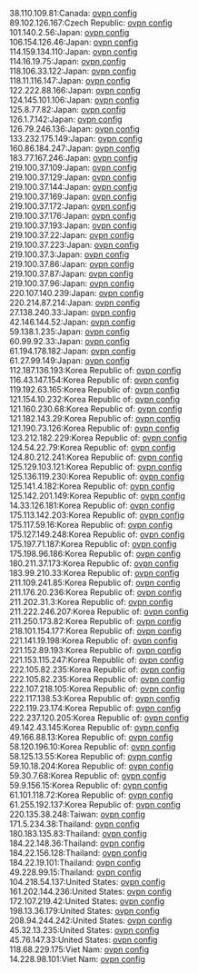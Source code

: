 38.110.109.81:Canada: [ovpn config](vpn/38_110_109_81.ovpn)  
89.102.126.167:Czech Republic: [ovpn config](vpn/89_102_126_167.ovpn)  
101.140.2.56:Japan: [ovpn config](vpn/101_140_2_56.ovpn)  
106.154.126.46:Japan: [ovpn config](vpn/106_154_126_46.ovpn)  
114.159.134.110:Japan: [ovpn config](vpn/114_159_134_110.ovpn)  
114.16.19.75:Japan: [ovpn config](vpn/114_16_19_75.ovpn)  
118.106.33.122:Japan: [ovpn config](vpn/118_106_33_122.ovpn)  
118.11.116.147:Japan: [ovpn config](vpn/118_11_116_147.ovpn)  
122.222.88.166:Japan: [ovpn config](vpn/122_222_88_166.ovpn)  
124.145.101.106:Japan: [ovpn config](vpn/124_145_101_106.ovpn)  
125.8.77.82:Japan: [ovpn config](vpn/125_8_77_82.ovpn)  
126.1.7.142:Japan: [ovpn config](vpn/126_1_7_142.ovpn)  
126.79.246.136:Japan: [ovpn config](vpn/126_79_246_136.ovpn)  
133.232.175.149:Japan: [ovpn config](vpn/133_232_175_149.ovpn)  
160.86.184.247:Japan: [ovpn config](vpn/160_86_184_247.ovpn)  
183.77.167.246:Japan: [ovpn config](vpn/183_77_167_246.ovpn)  
219.100.37.109:Japan: [ovpn config](vpn/219_100_37_109.ovpn)  
219.100.37.129:Japan: [ovpn config](vpn/219_100_37_129.ovpn)  
219.100.37.144:Japan: [ovpn config](vpn/219_100_37_144.ovpn)  
219.100.37.169:Japan: [ovpn config](vpn/219_100_37_169.ovpn)  
219.100.37.172:Japan: [ovpn config](vpn/219_100_37_172.ovpn)  
219.100.37.176:Japan: [ovpn config](vpn/219_100_37_176.ovpn)  
219.100.37.193:Japan: [ovpn config](vpn/219_100_37_193.ovpn)  
219.100.37.22:Japan: [ovpn config](vpn/219_100_37_22.ovpn)  
219.100.37.223:Japan: [ovpn config](vpn/219_100_37_223.ovpn)  
219.100.37.3:Japan: [ovpn config](vpn/219_100_37_3.ovpn)  
219.100.37.86:Japan: [ovpn config](vpn/219_100_37_86.ovpn)  
219.100.37.87:Japan: [ovpn config](vpn/219_100_37_87.ovpn)  
219.100.37.96:Japan: [ovpn config](vpn/219_100_37_96.ovpn)  
220.107.140.239:Japan: [ovpn config](vpn/220_107_140_239.ovpn)  
220.214.87.214:Japan: [ovpn config](vpn/220_214_87_214.ovpn)  
27.138.240.33:Japan: [ovpn config](vpn/27_138_240_33.ovpn)  
42.146.144.52:Japan: [ovpn config](vpn/42_146_144_52.ovpn)  
59.138.1.235:Japan: [ovpn config](vpn/59_138_1_235.ovpn)  
60.99.92.33:Japan: [ovpn config](vpn/60_99_92_33.ovpn)  
61.194.178.182:Japan: [ovpn config](vpn/61_194_178_182.ovpn)  
61.27.99.149:Japan: [ovpn config](vpn/61_27_99_149.ovpn)  
112.187.136.193:Korea Republic of: [ovpn config](vpn/112_187_136_193.ovpn)  
116.43.147.154:Korea Republic of: [ovpn config](vpn/116_43_147_154.ovpn)  
119.192.63.165:Korea Republic of: [ovpn config](vpn/119_192_63_165.ovpn)  
121.154.10.232:Korea Republic of: [ovpn config](vpn/121_154_10_232.ovpn)  
121.160.230.68:Korea Republic of: [ovpn config](vpn/121_160_230_68.ovpn)  
121.182.143.29:Korea Republic of: [ovpn config](vpn/121_182_143_29.ovpn)  
121.190.73.126:Korea Republic of: [ovpn config](vpn/121_190_73_126.ovpn)  
123.212.182.229:Korea Republic of: [ovpn config](vpn/123_212_182_229.ovpn)  
124.54.22.79:Korea Republic of: [ovpn config](vpn/124_54_22_79.ovpn)  
124.80.212.241:Korea Republic of: [ovpn config](vpn/124_80_212_241.ovpn)  
125.129.103.121:Korea Republic of: [ovpn config](vpn/125_129_103_121.ovpn)  
125.136.119.230:Korea Republic of: [ovpn config](vpn/125_136_119_230.ovpn)  
125.141.4.182:Korea Republic of: [ovpn config](vpn/125_141_4_182.ovpn)  
125.142.201.149:Korea Republic of: [ovpn config](vpn/125_142_201_149.ovpn)  
14.33.126.181:Korea Republic of: [ovpn config](vpn/14_33_126_181.ovpn)  
175.113.142.203:Korea Republic of: [ovpn config](vpn/175_113_142_203.ovpn)  
175.117.59.16:Korea Republic of: [ovpn config](vpn/175_117_59_16.ovpn)  
175.127.149.248:Korea Republic of: [ovpn config](vpn/175_127_149_248.ovpn)  
175.197.71.187:Korea Republic of: [ovpn config](vpn/175_197_71_187.ovpn)  
175.198.96.186:Korea Republic of: [ovpn config](vpn/175_198_96_186.ovpn)  
180.211.37.173:Korea Republic of: [ovpn config](vpn/180_211_37_173.ovpn)  
183.99.210.33:Korea Republic of: [ovpn config](vpn/183_99_210_33.ovpn)  
211.109.241.85:Korea Republic of: [ovpn config](vpn/211_109_241_85.ovpn)  
211.176.20.236:Korea Republic of: [ovpn config](vpn/211_176_20_236.ovpn)  
211.202.31.3:Korea Republic of: [ovpn config](vpn/211_202_31_3.ovpn)  
211.222.246.207:Korea Republic of: [ovpn config](vpn/211_222_246_207.ovpn)  
211.250.173.82:Korea Republic of: [ovpn config](vpn/211_250_173_82.ovpn)  
218.101.154.177:Korea Republic of: [ovpn config](vpn/218_101_154_177.ovpn)  
221.141.19.198:Korea Republic of: [ovpn config](vpn/221_141_19_198.ovpn)  
221.152.89.193:Korea Republic of: [ovpn config](vpn/221_152_89_193.ovpn)  
221.153.115.247:Korea Republic of: [ovpn config](vpn/221_153_115_247.ovpn)  
222.105.82.235:Korea Republic of: [ovpn config](vpn/222_105_82_235.ovpn)  
222.105.82.235:Korea Republic of: [ovpn config](vpn/222_105_82_235.ovpn)  
222.107.218.105:Korea Republic of: [ovpn config](vpn/222_107_218_105.ovpn)  
222.117.138.53:Korea Republic of: [ovpn config](vpn/222_117_138_53.ovpn)  
222.119.23.174:Korea Republic of: [ovpn config](vpn/222_119_23_174.ovpn)  
222.237.120.205:Korea Republic of: [ovpn config](vpn/222_237_120_205.ovpn)  
49.142.43.145:Korea Republic of: [ovpn config](vpn/49_142_43_145.ovpn)  
49.166.88.13:Korea Republic of: [ovpn config](vpn/49_166_88_13.ovpn)  
58.120.196.10:Korea Republic of: [ovpn config](vpn/58_120_196_10.ovpn)  
58.125.13.55:Korea Republic of: [ovpn config](vpn/58_125_13_55.ovpn)  
59.10.18.204:Korea Republic of: [ovpn config](vpn/59_10_18_204.ovpn)  
59.30.7.68:Korea Republic of: [ovpn config](vpn/59_30_7_68.ovpn)  
59.9.156.15:Korea Republic of: [ovpn config](vpn/59_9_156_15.ovpn)  
61.101.118.72:Korea Republic of: [ovpn config](vpn/61_101_118_72.ovpn)  
61.255.192.137:Korea Republic of: [ovpn config](vpn/61_255_192_137.ovpn)  
220.135.38.248:Taiwan: [ovpn config](vpn/220_135_38_248.ovpn)  
171.5.234.38:Thailand: [ovpn config](vpn/171_5_234_38.ovpn)  
180.183.135.83:Thailand: [ovpn config](vpn/180_183_135_83.ovpn)  
184.22.148.36:Thailand: [ovpn config](vpn/184_22_148_36.ovpn)  
184.22.156.128:Thailand: [ovpn config](vpn/184_22_156_128.ovpn)  
184.22.19.101:Thailand: [ovpn config](vpn/184_22_19_101.ovpn)  
49.228.99.15:Thailand: [ovpn config](vpn/49_228_99_15.ovpn)  
104.218.54.137:United States: [ovpn config](vpn/104_218_54_137.ovpn)  
161.202.144.236:United States: [ovpn config](vpn/161_202_144_236.ovpn)  
172.107.219.42:United States: [ovpn config](vpn/172_107_219_42.ovpn)  
198.13.36.179:United States: [ovpn config](vpn/198_13_36_179.ovpn)  
208.94.244.242:United States: [ovpn config](vpn/208_94_244_242.ovpn)  
45.32.13.235:United States: [ovpn config](vpn/45_32_13_235.ovpn)  
45.76.147.33:United States: [ovpn config](vpn/45_76_147_33.ovpn)  
118.68.229.175:Viet Nam: [ovpn config](vpn/118_68_229_175.ovpn)  
14.228.98.101:Viet Nam: [ovpn config](vpn/14_228_98_101.ovpn)  
